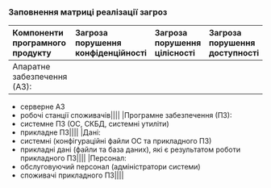 ### Заповнення матриці реалізації загроз

|Компоненти програмного продукту|Загроза порушення конфіденційності|Загроза порушення цілісності|Загроза порушення доступності|
|:-------------|:---------------| :-------------|:-------------|
|Апаратне забезпечення (АЗ):
- серверне АЗ
- робочі станції споживачів||||
|Програмне забезпечення (ПЗ):
- системне ПЗ (ОС, СКБД, системні утиліти)
- прикладне ПЗ||||
|Дані:
- системні (конфігураційні файли ОС та прикладного ПЗ)
- прикладні дані (файли та база даних), які є результатом роботи прикладного ПЗ||||
|Персонал:
- обслуговуючий персонал (адміністратори системи)
- споживачі прикладного ПЗ||||
